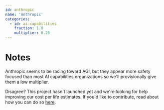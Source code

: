 ```yaml
---
id: anthropic
name: 'Anthropic'
categories:
  - id: ai-capabilities
    fraction: 1.0
    multiplier: 0.25
---
```


# Notes

Anthropic seems to be racing toward AGI, but
they appear more safety focused than most AI capabilities organizations so we'll provisionally give them a low multiplier.

Disagree? This project hasn't launched yet and we're looking for help improving our cost per life estimates.
If you'd like to contribute, read about how you can do so [here](https://github.com/impactlist/impactlist/blob/master/CONTRIBUTING.md).
